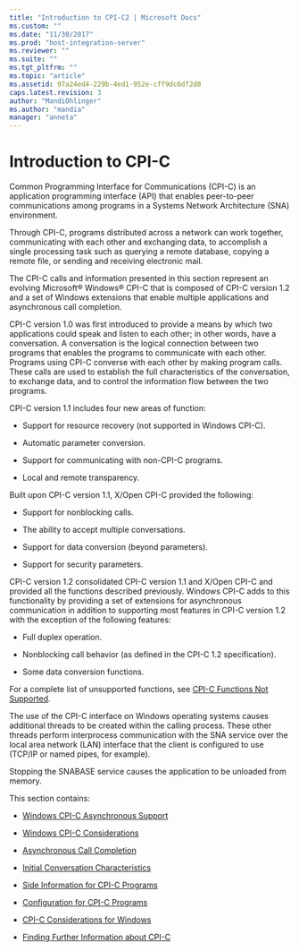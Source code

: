 ```yaml
---
title: "Introduction to CPI-C2 | Microsoft Docs"
ms.custom: ""
ms.date: "11/30/2017"
ms.prod: "host-integration-server"
ms.reviewer: ""
ms.suite: ""
ms.tgt_pltfrm: ""
ms.topic: "article"
ms.assetid: 97a24ed4-229b-4ed1-952e-cff9dc6df2d8
caps.latest.revision: 3
author: "MandiOhlinger"
ms.author: "mandia"
manager: "anneta"
---
```

# Introduction to CPI-C
Common Programming Interface for Communications (CPI-C) is an application programming interface (API) that enables peer-to-peer communications among programs in a Systems Network Architecture (SNA) environment.  
  
 Through CPI-C, programs distributed across a network can work together, communicating with each other and exchanging data, to accomplish a single processing task such as querying a remote database, copying a remote file, or sending and receiving electronic mail.  
  
 The CPI-C calls and information presented in this section represent an evolving Microsoft® Windows® CPI-C that is composed of CPI-C version 1.2 and a set of Windows extensions that enable multiple applications and asynchronous call completion.  
  
 CPI-C version 1.0 was first introduced to provide a means by which two applications could speak and listen to each other; in other words, have a conversation. A conversation is the logical connection between two programs that enables the programs to communicate with each other. Programs using CPI-C converse with each other by making program calls. These calls are used to establish the full characteristics of the conversation, to exchange data, and to control the information flow between the two programs.  
  
 CPI-C version 1.1 includes four new areas of function:  
  
-   Support for resource recovery (not supported in Windows CPI-C).  
  
-   Automatic parameter conversion.  
  
-   Support for communicating with non-CPI-C programs.  
  
-   Local and remote transparency.  
  
 Built upon CPI-C version 1.1, X/Open CPI-C provided the following:  
  
-   Support for nonblocking calls.  
  
-   The ability to accept multiple conversations.  
  
-   Support for data conversion (beyond parameters).  
  
-   Support for security parameters.  
  
 CPI-C version 1.2 consolidated CPI-C version 1.1 and X/Open CPI-C and provided all the functions described previously. Windows CPI-C adds to this functionality by providing a set of extensions for asynchronous communication in addition to supporting most features in CPI-C version 1.2 with the exception of the following features:  
  
-   Full duplex operation.  
  
-   Nonblocking call behavior (as defined in the CPI-C 1.2 specification).  
  
-   Some data conversion functions.  
  
 For a complete list of unsupported functions, see [CPI-C Functions Not Supported](../HIS2010/cpi-c-functions-not-supported-cpi-c-2.md).  
  
 The use of the CPI-C interface on Windows operating systems causes additional threads to be created within the calling process. These other threads perform interprocess communication with the SNA service over the local area network (LAN) interface that the client is configured to use (TCP/IP or named pipes, for example).  
  
 Stopping the SNABASE service causes the application to be unloaded from memory.  
  
 This section contains:  
  
-   [Windows CPI-C Asynchronous Support](../core/windows-cpi-c-asynchronous-support1.md)  
  
-   [Windows CPI-C Considerations](../core/windows-cpi-c-considerations1.md)  
  
-   [Asynchronous Call Completion](../core/asynchronous-call-completion1.md)  
  
-   [Initial Conversation Characteristics](../core/initial-conversation-characteristics1.md)  
  
-   [Side Information for CPI-C Programs](../core/side-information-for-cpi-c-programs1.md)  
  
-   [Configuration for CPI-C Programs](../core/configuration-for-cpi-c-programs1.md)  
  
-   [CPI-C Considerations for Windows](../core/cpi-c-considerations-for-windows2.md)  
  
-   [Finding Further Information about CPI-C](../core/finding-further-information-about-cpi-c2.md)